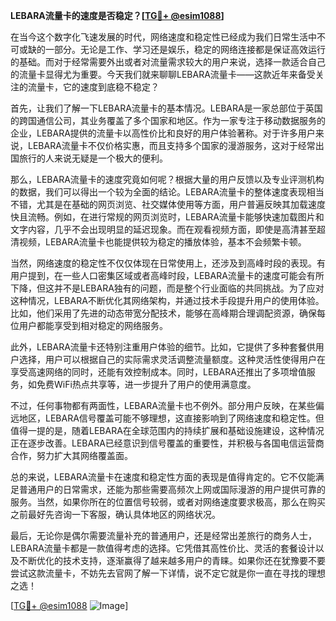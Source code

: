 **LEBARA流量卡的速度是否稳定？[[TG💪+ @esim1088](https://t.me/s/esim1088)]**

在当今这个数字化飞速发展的时代，网络速度和稳定性已经成为我们日常生活中不可或缺的一部分。无论是工作、学习还是娱乐，稳定的网络连接都是保证高效运行的基础。而对于经常需要外出或者对流量需求较大的用户来说，选择一款适合自己的流量卡显得尤为重要。今天我们就来聊聊LEBARA流量卡——这款近年来备受关注的流量卡，它的速度到底稳不稳定？

首先，让我们了解一下LEBARA流量卡的基本情况。LEBARA是一家总部位于英国的跨国通信公司，其业务覆盖了多个国家和地区。作为一家专注于移动数据服务的企业，LEBARA提供的流量卡以高性价比和良好的用户体验著称。对于许多用户来说，LEBARA流量卡不仅价格实惠，而且支持多个国家的漫游服务，这对于经常出国旅行的人来说无疑是一个极大的便利。

那么，LEBARA流量卡的速度究竟如何呢？根据大量的用户反馈以及专业评测机构的数据，我们可以得出一个较为全面的结论。LEBARA流量卡的整体速度表现相当不错，尤其是在基础的网页浏览、社交媒体使用等方面，用户普遍反映其加载速度快且流畅。例如，在进行常规的网页浏览时，LEBARA流量卡能够快速加载图片和文字内容，几乎不会出现明显的延迟现象。而在观看视频方面，即使是高清甚至超清视频，LEBARA流量卡也能提供较为稳定的播放体验，基本不会频繁卡顿。

当然，网络速度的稳定性不仅仅体现在日常使用上，还涉及到高峰时段的表现。有用户提到，在一些人口密集区域或者高峰时段，LEBARA流量卡的速度可能会有所下降，但这并不是LEBARA独有的问题，而是整个行业面临的共同挑战。为了应对这种情况，LEBARA不断优化其网络架构，并通过技术手段提升用户的使用体验。比如，他们采用了先进的动态带宽分配技术，能够在高峰期合理调配资源，确保每位用户都能享受到相对稳定的网络服务。

此外，LEBARA流量卡还特别注重用户体验的细节。比如，它提供了多种套餐供用户选择，用户可以根据自己的实际需求灵活调整流量额度。这种灵活性使得用户在享受高速网络的同时，还能有效控制成本。同时，LEBARA还推出了多项增值服务，如免费WiFi热点共享等，进一步提升了用户的使用满意度。

不过，任何事物都有两面性，LEBARA流量卡也不例外。部分用户反映，在某些偏远地区，LEBARA信号覆盖可能不够理想，这直接影响到了网络速度和稳定性。但值得一提的是，随着LEBARA在全球范围内的持续扩展和基础设施建设，这种情况正在逐步改善。LEBARA已经意识到信号覆盖的重要性，并积极与各国电信运营商合作，努力扩大其网络覆盖面。

总的来说，LEBARA流量卡在速度和稳定性方面的表现是值得肯定的。它不仅能满足普通用户的日常需求，还能为那些需要高频次上网或国际漫游的用户提供可靠的服务。当然，如果你所在的位置信号较弱，或者对网络速度要求极高，那么在购买之前最好先咨询一下客服，确认具体地区的网络状况。

最后，无论你是偶尔需要流量补充的普通用户，还是经常出差旅行的商务人士，LEBARA流量卡都是一款值得考虑的选择。它凭借其高性价比、灵活的套餐设计以及不断优化的技术支持，逐渐赢得了越来越多用户的青睐。如果你还在犹豫要不要尝试这款流量卡，不妨先去官网了解一下详情，说不定它就是你一直在寻找的理想之选！

[[TG💪+ @esim1088](https://t.me/s/esim1088) ![Image](https://i.postimg.cc/4NQfJmqS/Snipaste-2025-05-13-00-14-12.png)]